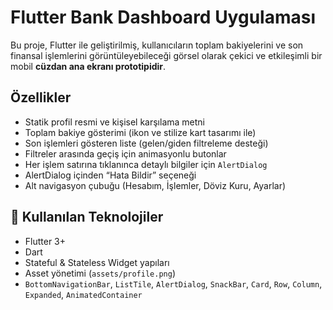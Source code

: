 #  Flutter Bank Dashboard Uygulaması

Bu proje, Flutter ile geliştirilmiş, kullanıcıların toplam bakiyelerini ve son finansal işlemlerini görüntüleyebileceği görsel olarak çekici ve etkileşimli bir mobil **cüzdan ana ekranı prototipidir**.

##  Özellikler

-  Statik profil resmi ve kişisel karşılama metni
-  Toplam bakiye gösterimi (ikon ve stilize kart tasarımı ile)
-  Son işlemleri gösteren liste (gelen/giden filtreleme desteği)
-  Filtreler arasında geçiş için animasyonlu butonlar
-  Her işlem satırına tıklanınca detaylı bilgiler için `AlertDialog`
-  AlertDialog içinden “Hata Bildir” seçeneği
-  Alt navigasyon çubuğu (Hesabım, İşlemler, Döviz Kuru, Ayarlar)

## 📁 Kullanılan Teknolojiler

- Flutter 3+
- Dart
- Stateful & Stateless Widget yapıları
- Asset yönetimi (`assets/profile.png`)
- `BottomNavigationBar`, `ListTile`, `AlertDialog`, `SnackBar`, `Card`, `Row`, `Column`, `Expanded`, `AnimatedContainer`
